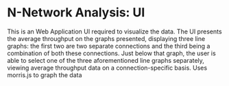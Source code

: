 # N-Network Analysis: UI
This is an Web Application UI required to visualize the data.
The UI presents the average throughput on the graphs presented, displaying three line graphs: the first two are two separate connections and the third being a combination of both these connections. Just below that graph, the user is able to select one of the three aforementioned line graphs separately, viewing average throughput data on a connection-specific basis.
Uses morris.js to graph the data 
